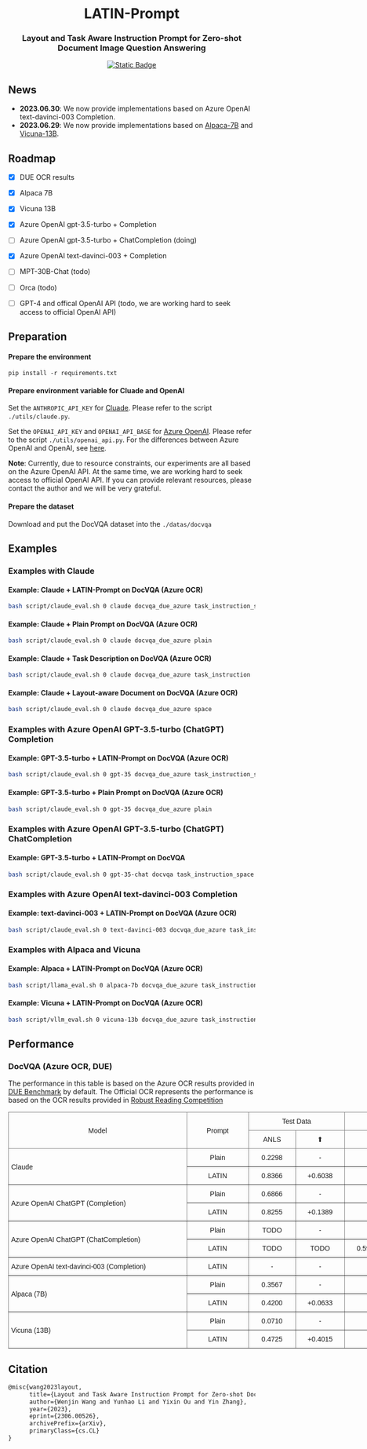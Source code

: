 <h1 align="center">
LATIN-Prompt
</h1>

<h3 align="center">
Layout and Task Aware Instruction Prompt for Zero-shot Document Image Question Answering
</h3>

<p align="center">
  <a href="https://arxiv.org/abs/2306.00526"><img alt="Static Badge" src="https://img.shields.io/badge/arXiv-Paper-<COLOR>.svg"></a>
</p>

## News
- **2023.06.30**: We now provide implementations based on Azure OpenAI text-davinci-003 Completion. 
- **2023.06.29**: We now provide implementations based on [Alpaca-7B](https://github.com/tatsu-lab/stanford_alpaca) and [Vicuna-13B](https://github.com/vllm-project/vllm). 

## Roadmap
- [x] DUE OCR results
- [x] Alpaca 7B
- [x] Vicuna 13B
- [x] Azure OpenAI gpt-3.5-turbo + Completion
- [ ] Azure OpenAI gpt-3.5-turbo + ChatCompletion (doing)
- [x] Azure OpenAI text-davinci-003 + Completion
- [ ] MPT-30B-Chat (todo)
- [ ] Orca (todo)
- [ ] GPT-4 and offical OpenAI API (todo, we are working hard to seek access to official OpenAI API)


## Preparation
#### Prepare the environment
`pip install -r requirements.txt`

#### Prepare environment variable for Cluade and OpenAI
Set the `ANTHROPIC_API_KEY` for [Cluade](https://docs.anthropic.com/claude/docs). Please refer to the script `./utils/claude.py`.

Set the `OPENAI_API_KEY` and `OPENAI_API_BASE` for [Azure OpenAI](https://learn.microsoft.com/en-us/azure/cognitive-services/openai/overview). Please refer to the script `./utils/openai_api.py`. For the differences between Azure OpenAI and OpenAI, see [here](https://learn.microsoft.com/en-us/azure/cognitive-services/openai/overview#comparing-azure-openai-and-openai).

**Note**: Currently, due to resource constraints, our experiments are all based on the Azure OpenAI API. At the same time, we are working hard to seek access to official OpenAI API. If you can provide relevant resources, please contact the author and we will be very grateful.

#### Prepare the dataset
Download and put the DocVQA dataset into the `./datas/docvqa`

## Examples
### Examples with Claude

#### Example: Claude + LATIN-Prompt on DocVQA (Azure OCR)
```bash
bash script/claude_eval.sh 0 claude docvqa_due_azure task_instruction_space
```

#### Example: Claude + Plain Prompt on DocVQA (Azure OCR)
```bash
bash script/claude_eval.sh 0 claude docvqa_due_azure plain
```

#### Example: Claude + Task Description on DocVQA (Azure OCR)
```bash
bash script/claude_eval.sh 0 claude docvqa_due_azure task_instruction
```

#### Example: Claude + Layout-aware Document on DocVQA (Azure OCR)
```bash
bash script/claude_eval.sh 0 claude docvqa_due_azure space
```

### Examples with Azure OpenAI GPT-3.5-turbo (ChatGPT) Completion
#### Example: GPT-3.5-turbo + LATIN-Prompt on DocVQA (Azure OCR)
```bash
bash script/claude_eval.sh 0 gpt-35 docvqa_due_azure task_instruction_space
```

#### Example: GPT-3.5-turbo + Plain Prompt on DocVQA (Azure OCR)
```bash
bash script/claude_eval.sh 0 gpt-35 docvqa_due_azure plain
```

### Examples with Azure OpenAI GPT-3.5-turbo (ChatGPT) ChatCompletion
#### Example: GPT-3.5-turbo + LATIN-Prompt on DocVQA
```bash
bash script/claude_eval.sh 0 gpt-35-chat docvqa task_instruction_space
```

### Examples with Azure OpenAI text-davinci-003 Completion
#### Example: text-davinci-003 + LATIN-Prompt on DocVQA (Azure OCR)
```bash
bash script/claude_eval.sh 0 text-davinci-003 docvqa_due_azure task_instruction_space
```

### Examples with Alpaca and Vicuna
#### Example: Alpaca + LATIN-Prompt on DocVQA (Azure OCR)
```bash
bash script/llama_eval.sh 0 alpaca-7b docvqa_due_azure task_instruction_space
```

#### Example: Vicuna + LATIN-Prompt on DocVQA (Azure OCR)
```bash
bash script/vllm_eval.sh 0 vicuna-13b docvqa_due_azure task_instruction_space
```

## Performance
### DocVQA (Azure OCR, DUE)
The performance in this table is based on the Azure OCR results provided in [DUE Benchmark](https://github.com/due-benchmark) by default.
The Official OCR represents the performance is based on the OCR results provided in [Robust Reading Competition](https://rrc.cvc.uab.es/?com=introduction)

<style type="text/css">
.tg  {border-collapse:collapse;border-spacing:0;}
.tg td{border-color:black;border-style:solid;border-width:1px;font-family:Arial, sans-serif;font-size:14px;
  overflow:hidden;padding:10px 5px;word-break:normal;}
.tg th{border-color:black;border-style:solid;border-width:1px;font-family:Arial, sans-serif;font-size:14px;
  font-weight:normal;overflow:hidden;padding:10px 5px;word-break:normal;}
.tg .tg-lboi{border-color:inherit;text-align:left;vertical-align:middle}
.tg .tg-9wq8{border-color:inherit;text-align:center;vertical-align:middle}
.tg .tg-c3ow{border-color:inherit;text-align:center;vertical-align:top}
</style>
<table class="tg" style="undefined;table-layout: fixed; width: 951px">
<colgroup>
<col style="width: 364.2px">
<col style="width: 126.2px">
<col style="width: 96.2px">
<col style="width: 100.2px">
<col style="width: 183.2px">
<col style="width: 81.2px">
</colgroup>
<thead>
  <tr>
    <th class="tg-9wq8" rowspan="2">Model</th>
    <th class="tg-9wq8" rowspan="2">Prompt</th>
    <th class="tg-c3ow" colspan="2">Test Data</th>
    <th class="tg-c3ow" colspan="2">Val Data</th>
  </tr>
  <tr>
    <th class="tg-c3ow">ANLS</th>
    <th class="tg-c3ow">⬆</th>
    <th class="tg-c3ow">ANLS</th>
    <th class="tg-c3ow">⬆</th>
  </tr>
</thead>
<tbody>
  <tr>
    <td class="tg-lboi" rowspan="2">Claude</td>
    <td class="tg-c3ow">Plain</td>
    <td class="tg-c3ow">0.2298</td>
    <td class="tg-c3ow">-</td>
    <td class="tg-c3ow">0.2144</td>
    <td class="tg-c3ow">-</td>
  </tr>
  <tr>
    <td class="tg-c3ow">LATIN</td>
    <td class="tg-c3ow">0.8366</td>
    <td class="tg-c3ow">+0.6038</td>
    <td class="tg-c3ow">0.8311</td>
    <td class="tg-c3ow">+0.6167</td>
  </tr>
  <tr>
    <td class="tg-lboi" rowspan="2">Azure OpenAI ChatGPT (Completion)</td>
    <td class="tg-c3ow">Plain</td>
    <td class="tg-c3ow">0.6866</td>
    <td class="tg-c3ow">-</td>
    <td class="tg-c3ow">0.6795</td>
    <td class="tg-c3ow">-</td>
  </tr>
  <tr>
    <td class="tg-c3ow">LATIN</td>
    <td class="tg-c3ow">0.8255</td>
    <td class="tg-c3ow">+0.1389</td>
    <td class="tg-c3ow">0.8135</td>
    <td class="tg-c3ow">+0.1340</td>
  </tr>
  <tr>
    <td class="tg-lboi" rowspan="2">Azure OpenAI ChatGPT (ChatCompletion)</td>
    <td class="tg-c3ow">Plain</td>
    <td class="tg-c3ow">TODO</td>
    <td class="tg-c3ow">-</td>
    <td class="tg-c3ow">TODO</td>
    <td class="tg-c3ow">-</td>
  </tr>
  <tr>
    <td class="tg-c3ow">LATIN</td>
    <td class="tg-c3ow">TODO</td>
    <td class="tg-c3ow">TODO</td>
    <td class="tg-c3ow">0.5954 (Official OCR)</td>
    <td class="tg-c3ow">TODO</td>
  </tr>
  <tr>
    <td class="tg-lboi">Azure OpenAI text-davinci-003 (Completion)</td>
    <td class="tg-c3ow">LATIN</td>
    <td class="tg-c3ow">-</td>
    <td class="tg-c3ow">-</td>
    <td class="tg-c3ow">0.8188</td>
    <td class="tg-c3ow">-</td>
  </tr>
  <tr>
    <td class="tg-lboi" rowspan="2">Alpaca (7B)</td>
    <td class="tg-c3ow">Plain</td>
    <td class="tg-c3ow">0.3567</td>
    <td class="tg-c3ow">-</td>
    <td class="tg-c3ow">0.3506</td>
    <td class="tg-c3ow">-</td>
  </tr>
  <tr>
    <td class="tg-c3ow">LATIN</td>
    <td class="tg-c3ow">0.4200</td>
    <td class="tg-c3ow">+0.0633</td>
    <td class="tg-c3ow">0.4304</td>
    <td class="tg-c3ow">+0.0798 </td>
  </tr>
  <tr>
    <td class="tg-lboi" rowspan="2">Vicuna (13B)</td>
    <td class="tg-c3ow">Plain</td>
    <td class="tg-c3ow">0.0710</td>
    <td class="tg-c3ow">-</td>
    <td class="tg-c3ow">0.0688</td>
    <td class="tg-c3ow">-</td>
  </tr>
  <tr>
    <td class="tg-c3ow">LATIN</td>
    <td class="tg-c3ow">0.4725 </td>
    <td class="tg-c3ow">+0.4015</td>
    <td class="tg-c3ow">0.4597 </td>
    <td class="tg-c3ow">+0.3909</td>
  </tr>
</tbody>
</table>

## Citation
```latex
@misc{wang2023layout,
      title={Layout and Task Aware Instruction Prompt for Zero-shot Document Image Question Answering}, 
      author={Wenjin Wang and Yunhao Li and Yixin Ou and Yin Zhang},
      year={2023},
      eprint={2306.00526},
      archivePrefix={arXiv},
      primaryClass={cs.CL}
}
```
